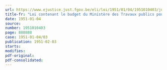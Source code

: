 ```yaml
---
url: https://www.ejustice.just.fgov.be/eli/loi/1951/01/04/1951010403/justel
title-fr: "Loi contenant le budget du Ministère des Travaux publics pour l'exercice 1950"
date: 1951-01-04
source:
number: 1951010403
page: 888888
case: 1951-01-04/03
publication: 1951-02-03
starts:
modifies:
pdf-original:
pdf-consolidated:
---
```


